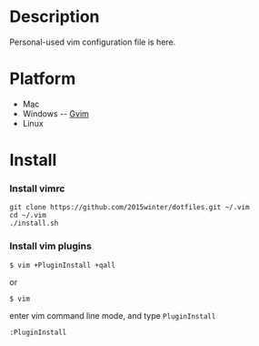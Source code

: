 # Description
Personal-used vim configuration file is here.
# Platform
- Mac
- Windows   -- [Gvim](http://www.vim.org/download.php)
- Linux
# Install
### Install vimrc
```
git clone https://github.com/2015winter/dotfiles.git ~/.vim
cd ~/.vim
./install.sh
```

### Install vim plugins
```
$ vim +PluginInstall +qall
```
or
```
$ vim
```
enter vim command line mode, and type `PluginInstall`
```
:PluginInstall
```
